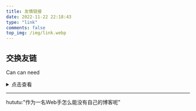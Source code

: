 ```yaml
---
title: 友情链接
date: 2022-11-22 22:18:43
type: "link"
comments: false
top_img: /img/link.webp
---
```


##  交换友链

Can can need

<details>
<summary>点击查看</summary>

---

没有秘密哦

</details>

---
hututu:"作为一名Web手怎么能没有自己的博客呢"